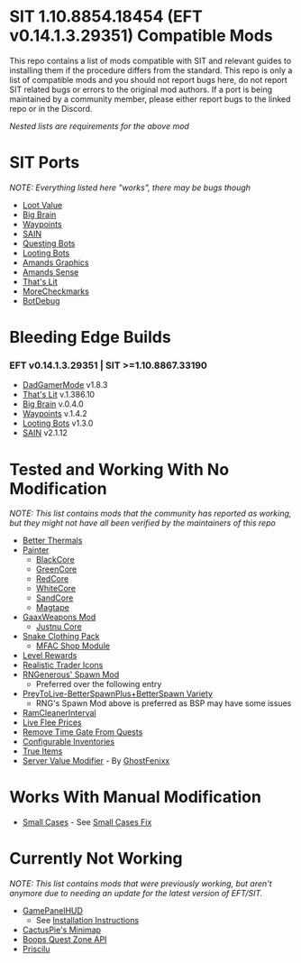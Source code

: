 # SIT 1.10.8854.18454 (EFT v0.14.1.3.29351) Compatible Mods
This repo contains a list of mods compatible with SIT and relevant guides to installing them if the procedure differs from the standard.
This repo is only a list of compatible mods and you should not report bugs here, do not report SIT related bugs or errors to the original mod authors. If a port is being maintained by a community member, please either report bugs to the linked repo or in the Discord.

*Nested lists are requirements for the above mod*

# SIT Ports
*NOTE: Everything listed here "works", there may be bugs though*
- [Loot Value](https://github.com/stayintarkov/SIT-Mod-Ports)
- [Big Brain](https://github.com/stayintarkov/SIT-Mod-Ports)
- [Waypoints](https://github.com/stayintarkov/SIT-Mod-Ports)
- [SAIN](https://github.com/stayintarkov/SIT-Mod-Ports)
- [Questing Bots](https://github.com/stayintarkov/SIT-Mod-Ports)
- [Looting Bots](https://github.com/stayintarkov/SIT-Mod-Ports)
- [Amands Graphics](https://github.com/stayintarkov/SIT-Mod-Ports)
- [Amands Sense](https://github.com/stayintarkov/SIT-Mod-Ports)
- [That's Lit](https://github.com/stayintarkov/SIT-Mod-Ports)
- [MoreCheckmarks](https://github.com/stayintarkov/SIT-Mod-Ports)
- [BotDebug](https://github.com/stayintarkov/SIT-Mod-Ports)


# Bleeding Edge Builds 
### EFT v0.14.1.3.29351 | SIT >=1.10.8867.33190
- [DadGamerMode](https://github.com/n2don/DadGamerMode) v1.8.3
- [That's Lit](https://github.com/n2don/SPT_ThatsLit) v.1.386.10
- [Big Brain](https://github.com/n2don/SPT-BigBrain) v.0.4.0
- [Waypoints](https://github.com/n2don/SPT-Waypoints) v.1.4.2
- [Looting Bots](https://github.com/n2don/SPT-LootingBots) v1.3.0
- [SAIN](https://github.com/n2don/SAIN) v2.1.12

# Tested and Working With No Modification
*NOTE: This list contains mods that the community has reported as working, but they might not have all been verified by the maintainers of this repo*
- [Better Thermals](https://hub.sp-tarkov.com/files/file/1644-better-thermals/)
- [Painter](https://hub.sp-tarkov.com/files/file/1412-painter/)
  - [BlackCore](https://hub.sp-tarkov.com/files/file/1345-blackcore/)
  - [GreenCore](https://hub.sp-tarkov.com/files/file/1260-greencore/)
  - [RedCore](https://hub.sp-tarkov.com/files/file/1225-redcore/)
  - [WhiteCore](https://hub.sp-tarkov.com/files/file/1313-whitecore/)
  - [SandCore](https://hub.sp-tarkov.com/files/file/1379-sandcore-fde-retextures/)
  - [Magtape](https://hub.sp-tarkov.com/files/file/1404-mag-tape/)
- [GaaxWeapons Mod](https://hub.sp-tarkov.com/files/file/1676-gaaxweapons-mod-port/)
  - [Justnu Core](https://hub.sp-tarkov.com/files/file/378-justnu-core/)
- [Snake Clothing Pack](https://hub.sp-tarkov.com/files/file/1422-snake-clothing-pack/)
  - [MFAC Shop Module](https://hub.sp-tarkov.com/files/file/1208-mfac-shop-module/)
- [Level Rewards](https://hub.sp-tarkov.com/files/file/1080-level-rewards/)
- [Realistic Trader Icons](https://hub.sp-tarkov.com/files/file/1141-realistic-trader-icons/)
- [RNGenerous' Spawn Mod](https://github.com/Rngenerous/RNGS_SPAWN_MOD/releases/latest)
  - Preferred over the following entry
- [PreyToLive-BetterSpawnPlus+BetterSpawn Variety](https://e.pcloud.link/publink/show?code=XZPdwnZqbKETcW3gfYu4oIYg6EwhkLvrvT7)
  - RNG's Spawn Mod above is preferred as BSP may have some issues
- [RamCleanerInterval](https://hub.sp-tarkov.com/files/file/1662-ram-cleaner-fix/)
- [Live Flee Prices](https://hub.sp-tarkov.com/files/file/1561-live-flea-prices/)
- [Remove Time Gate From Quests](https://hub.sp-tarkov.com/files/file/1653-remove-time-gate-from-quests/)
- [Configurable Inventories](https://hub.sp-tarkov.com/files/file/1728-configureable-inventories/)
- [True Items](https://hub.sp-tarkov.com/files/file/1651-true-items/)
- [Server Value Modifier](https://hub.sp-tarkov.com/files/download/9037/) - By [GhostFenixx](https://hub.sp-tarkov.com/files/file/379-server-value-modifier-svm/?highlight=kmc)

# Works With Manual Modification
- [Small Cases](https://hub.sp-tarkov.com/files/file/1318-small-cases-now-with-fannypack/) - See [Small Cases Fix](Guides/Fixes/SMALLCASES.md)

# Currently Not Working
*NOTE: This list contains mods that were previously working, but aren't anymore due to needing an update for the latest version of EFT/SIT.*
- [GamePanelHUD](https://github.com/hickorysb/Game-Panel-HUD-SIT-Patcher/releases/latest)
  - See [Installation Instructions](Guides/Installations/GamePanelHUD.md)
- [CactusPie's Minimap](https://github.com/hickorysb/SPT-Minimap/releases/latest)
- [Boops Quest Zone API](https://github.com/hickorysb/BoopsQuestZoneAPI-SIT-14/releases/latest)
- [Priscilu](https://drive.google.com/file/d/1ZxqkVQywHNomIvlZIhZb7pZJyIYl7-FV/view)
